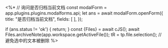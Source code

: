 <%*
// 询问是否归档当前文档
const modalForm = app.plugins.plugins.modalforms.api;
let ans = await modalForm.openForm({
    title: "是否归档当前文档",
    fields: [
    ],
});

if (ans.status != 'ok') {
    return;
}
const {Files} = await cJS();
await Files.archiveNote(app.workspace.getActiveFile());
tR = tp.file.selection(); // 避免选中的文本被删除
%>